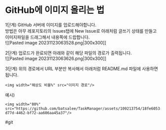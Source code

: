 # GitHub에 이미지 올리는 법

1단계) GitHub 서버에 이미지를 업로드해야합니다.  
방법은 아무 레포지토리의 Issues탭에 New Issue로 아래처럼 글쓰기 상태를 만들고 이미지파일을 드래그해서 내용쪽에 드랍합니다.  
![[Pasted image 20231123063528.png|300x300]]

2단계) 업로드가 완료되면 아래와 같이 해당 파일의 경로가 출력됩니다.  
![[Pasted image 20231123063626.png|300x300]]

3단계) 위의 경로에서 URL 부분만 복사해서 아래처럼 README.md 파일에 사용하면 됩니다.
```
<img width="해상도 비율%" src="이미지 경로"/>
```
예시)
```
<img width="80%" src="https://github.com/batsalee/TaskManager/assets/109213754/18fe6053-d77d-4462-bf72-aa606aa45a37"/>
```

#git